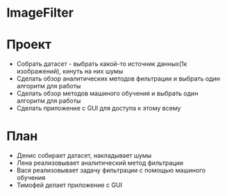 # ImageFilter
# Проект
 - Собрать датасет - выбрать какой-то источник данных(1к изображений), кинуть на них шумы
 - Cделать обзор аналитических методов фильтрации и выбрать один алгоритм для работы
 - Cделать обзор методов машиного обучения и выбрать один алгоритм для работы
 - Cделать приложение с GUI для доступа к этому всему

# План
- Денис собирает датасет, накладывает шумы
- Лена реализовывает аналитический метод фильтрации
- Вася реализовывает задачу фильтрации с помощью машиного обучения
- Тимофей делает приложение c GUI
